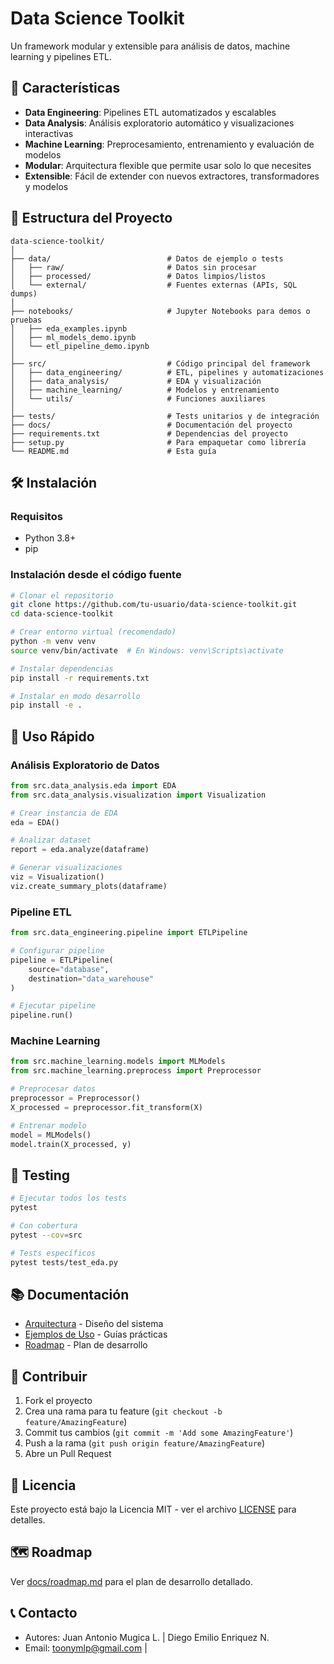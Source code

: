 # Data Science Toolkit

Un framework modular y extensible para análisis de datos, machine learning y pipelines ETL.

## 🚀 Características

- **Data Engineering**: Pipelines ETL automatizados y escalables
- **Data Analysis**: Análisis exploratorio automático y visualizaciones interactivas
- **Machine Learning**: Preprocesamiento, entrenamiento y evaluación de modelos
- **Modular**: Arquitectura flexible que permite usar solo lo que necesites
- **Extensible**: Fácil de extender con nuevos extractores, transformadores y modelos

## 📁 Estructura del Proyecto

```
data-science-toolkit/
│
├── data/                          # Datos de ejemplo o tests
│   ├── raw/                       # Datos sin procesar
│   ├── processed/                 # Datos limpios/listos
│   └── external/                  # Fuentes externas (APIs, SQL dumps)
│
├── notebooks/                     # Jupyter Notebooks para demos o pruebas
│   ├── eda_examples.ipynb
│   ├── ml_models_demo.ipynb
│   └── etl_pipeline_demo.ipynb
│
├── src/                           # Código principal del framework
│   ├── data_engineering/          # ETL, pipelines y automatizaciones
│   ├── data_analysis/             # EDA y visualización
│   ├── machine_learning/          # Modelos y entrenamiento
│   └── utils/                     # Funciones auxiliares
│
├── tests/                         # Tests unitarios y de integración
├── docs/                          # Documentación del proyecto
├── requirements.txt               # Dependencias del proyecto
├── setup.py                       # Para empaquetar como librería
└── README.md                      # Esta guía
```

## 🛠️ Instalación

### Requisitos

- Python 3.8+
- pip

### Instalación desde el código fuente

```bash
# Clonar el repositorio
git clone https://github.com/tu-usuario/data-science-toolkit.git
cd data-science-toolkit

# Crear entorno virtual (recomendado)
python -m venv venv
source venv/bin/activate  # En Windows: venv\Scripts\activate

# Instalar dependencias
pip install -r requirements.txt

# Instalar en modo desarrollo
pip install -e .
```

## 📖 Uso Rápido

### Análisis Exploratorio de Datos

```python
from src.data_analysis.eda import EDA
from src.data_analysis.visualization import Visualization

# Crear instancia de EDA
eda = EDA()

# Analizar dataset
report = eda.analyze(dataframe)

# Generar visualizaciones
viz = Visualization()
viz.create_summary_plots(dataframe)
```

### Pipeline ETL

```python
from src.data_engineering.pipeline import ETLPipeline

# Configurar pipeline
pipeline = ETLPipeline(
    source="database",
    destination="data_warehouse"
)

# Ejecutar pipeline
pipeline.run()
```

### Machine Learning

```python
from src.machine_learning.models import MLModels
from src.machine_learning.preprocess import Preprocessor

# Preprocesar datos
preprocessor = Preprocessor()
X_processed = preprocessor.fit_transform(X)

# Entrenar modelo
model = MLModels()
model.train(X_processed, y)
```

## 🧪 Testing

```bash
# Ejecutar todos los tests
pytest

# Con cobertura
pytest --cov=src

# Tests específicos
pytest tests/test_eda.py
```

## 📚 Documentación

- [Arquitectura](docs/architecture.md) - Diseño del sistema
- [Ejemplos de Uso](docs/usage_examples.md) - Guías prácticas
- [Roadmap](docs/roadmap.md) - Plan de desarrollo

## 🤝 Contribuir

1. Fork el proyecto
2. Crea una rama para tu feature (`git checkout -b feature/AmazingFeature`)
3. Commit tus cambios (`git commit -m 'Add some AmazingFeature'`)
4. Push a la rama (`git push origin feature/AmazingFeature`)
5. Abre un Pull Request

## 📄 Licencia

Este proyecto está bajo la Licencia MIT - ver el archivo [LICENSE](LICENSE) para detalles.

## 🗺️ Roadmap

Ver [docs/roadmap.md](docs/roadmap.md) para el plan de desarrollo detallado.

## 📞 Contacto

- Autores: Juan Antonio Mugica L. | Diego Emilio Enriquez N. 
- Email: toonymlp@gmail.com | 
